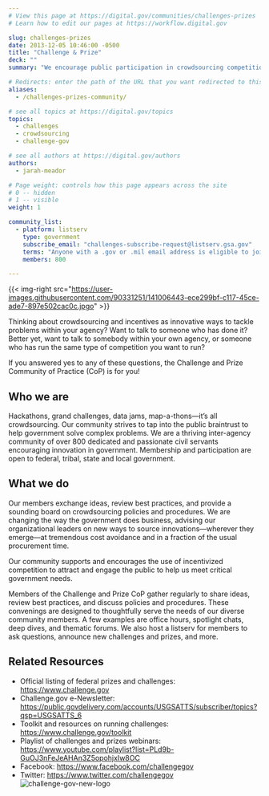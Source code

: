 ```yaml
---
# View this page at https://digital.gov/communities/challenges-prizes
# Learn how to edit our pages at https://workflow.digital.gov

slug: challenges-prizes
date: 2013-12-05 10:46:00 -0500
title: "Challenge & Prize"
deck: ""
summary: "We encourage public participation in crowdsourcing competitions to find innovative government solutions."

# Redirects: enter the path of the URL that you want redirected to this page
aliases:
  - /challenges-prizes-community/

# see all topics at https://digital.gov/topics
topics:
  - challenges
  - crowdsourcing
  - challenge-gov

# see all authors at https://digital.gov/authors
authors:
  - jarah-meador

# Page weight: controls how this page appears across the site
# 0 -- hidden
# 1 -- visible
weight: 1

community_list:
  - platform: listserv
    type: government
    subscribe_email: "challenges-subscribe-request@listserv.gsa.gov"
    terms: "Anyone with a .gov or .mil email address is eligible to join"
    members: 800

---
```


{{< img-right src="https://user-images.githubusercontent.com/90331251/141006443-ece299bf-c117-45ce-ade7-897e502cac0c.jpgo" >}}

Thinking about crowdsourcing and incentives as innovative ways to tackle problems within your agency? Want to talk to someone who has done it? Better yet, want to talk to somebody within your own agency, or someone who has run the same type of competition you want to run?

If you answered yes to any of these questions, the Challenge and Prize Community of Practice (CoP) is for you!

## Who we are

Hackathons, grand challenges, data jams, map-a-thons—it’s all crowdsourcing. Our community strives to tap into the public braintrust to help government solve complex problems. We are a thriving inter-agency community of over 800 dedicated and passionate civil servants encouraging innovation in government. Membership and participation are open to federal, tribal, state and local government.

## What we do

Our members exchange ideas, review best practices, and provide a sounding board on crowdsourcing policies and procedures. We are changing the way the government does business, advising our organizational leaders on new ways to source innovations—wherever they emerge—at tremendous cost avoidance and in a fraction of the usual procurement time.

Our community supports and encourages the use of incentivized competition to attract and engage the public to help us meet critical government needs.

Members of the Challenge and Prize CoP gather regularly to share ideas, review best practices, and discuss policies and procedures. These convenings are designed to thoughtfully serve the needs of our diverse community members. A few examples are office hours, spotlight chats, deep dives, and thematic forums. We also host a listserv for members to ask questions, announce new challenges and prizes, and more.

## Related Resources

- Official listing of federal prizes and challenges: https://www.challenge.gov
- Challenge.gov e-Newsletter: https://public.govdelivery.com/accounts/USGSATTS/subscriber/topics?qsp=USGSATTS_6
- Toolkit and resources on running challenges: https://www.challenge.gov/toolkit
- Playlist of challenges and prizes webinars: https://www.youtube.com/playlist?list=PLd9b-GuOJ3nFeJeAHAn3Z5opohjxIw8OC
- Facebook: https://www.facebook.com/challengegov
- Twitter: https://www.twitter.com/challengegov
![challenge-gov-new-logo](https://user-images.githubusercontent.com/90331251/141006443-ece299bf-c117-45ce-ade7-897e502cac0c.jpg)
